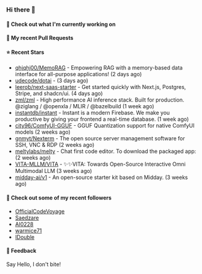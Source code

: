 ### Hi there 👋

#### 👷 Check out what I'm currently working on

#### 🔨 My recent Pull Requests


#### ⭐ Recent Stars

- [qhjqhj00/MemoRAG](https://github.com/qhjqhj00/MemoRAG) - Empowering RAG with a memory-based data interface for all-purpose applications! (2 days ago)
- [udecode/dotai](https://github.com/udecode/dotai) -  (3 days ago)
- [leerob/next-saas-starter](https://github.com/leerob/next-saas-starter) - Get started quickly with Next.js, Postgres, Stripe, and shadcn/ui. (4 days ago)
- [zml/zml](https://github.com/zml/zml) - High performance AI inference stack. Built for production. @ziglang / @openxla / MLIR / @bazelbuild (1 week ago)
- [instantdb/instant](https://github.com/instantdb/instant) - Instant is a modern Firebase. We make you productive by giving your frontend a real-time database. (1 week ago)
- [city96/ComfyUI-GGUF](https://github.com/city96/ComfyUI-GGUF) - GGUF Quantization support for native ComfyUI models (2 weeks ago)
- [gnmyt/Nexterm](https://github.com/gnmyt/Nexterm) - The open source server management software for SSH, VNC &amp; RDP (2 weeks ago)
- [meltylabs/melty](https://github.com/meltylabs/melty) - Chat first code editor. To download the packaged app: (2 weeks ago)
- [VITA-MLLM/VITA](https://github.com/VITA-MLLM/VITA) - ✨✨VITA: Towards Open-Source Interactive Omni Multimodal LLM (3 weeks ago)
- [midday-ai/v1](https://github.com/midday-ai/v1) - An open-source starter kit based on Midday. (3 weeks ago)

#### 👯 Check out some of my recent followers

- [OfficialCodeVoyage](https://github.com/OfficialCodeVoyage)
- [Saedzare](https://github.com/Saedzare)
- [AI0228](https://github.com/AI0228)
- [warmice71](https://github.com/warmice71)
- [IDouble](https://github.com/IDouble)

#### 💬 Feedback

Say Hello, I don't bite!